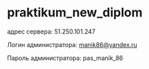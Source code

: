 # praktikum_new_diplom

адрес сервера: 51.250.101.247

Логин администратора: manik86@yandex.ru

Пароль администратора: pas_manik_86